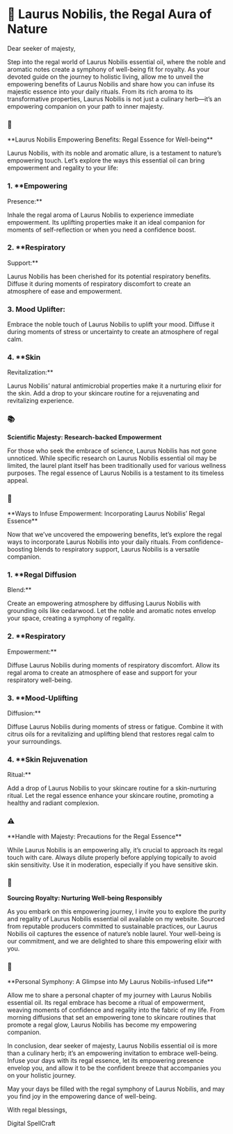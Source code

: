 # 🌿 Laurus Nobilis, the Regal Aura of Nature

Dear seeker of majesty,

Step into the regal world of Laurus Nobilis essential oil, where the
noble and aromatic notes create a symphony of well-being fit for
royalty. As your devoted guide on the journey to holistic living, allow
me to unveil the empowering benefits of Laurus Nobilis and share how you
can infuse its majestic essence into your daily rituals. From its rich
aroma to its transformative properties, Laurus Nobilis is not just a
culinary herb—it’s an empowering companion on your path to inner
majesty.

### 👑
\*\*Laurus Nobilis Empowering Benefits: Regal Essence for
Well-being\*\*

Laurus Nobilis, with its noble and aromatic allure, is a testament to
nature’s empowering touch. Let’s explore the ways this essential oil can
bring empowerment and regality to your life:

### 1. \*\*Empowering
Presence:\*\*

Inhale the regal aroma of Laurus Nobilis to experience immediate
empowerment. Its uplifting properties make it an ideal companion for
moments of self-reflection or when you need a confidence boost.

### 2. \*\*Respiratory
Support:\*\*

Laurus Nobilis has been cherished for its potential respiratory
benefits. Diffuse it during moments of respiratory discomfort to create
an atmosphere of ease and empowerment.

### 3. **Mood Uplifter:**

Embrace the noble touch of Laurus Nobilis to uplift your mood.
Diffuse it during moments of stress or uncertainty to create an
atmosphere of regal calm.

### 4. \*\*Skin
Revitalization:\*\*

Laurus Nobilis’ natural antimicrobial properties make it a nurturing
elixir for the skin. Add a drop to your skincare routine for a
rejuvenating and revitalizing experience.

### 📚
**Scientific Majesty: Research-backed Empowerment**

For those who seek the embrace of science, Laurus Nobilis has not
gone unnoticed. While specific research on Laurus Nobilis essential oil
may be limited, the laurel plant itself has been traditionally used for
various wellness purposes. The regal essence of Laurus Nobilis is a
testament to its timeless appeal.

### 🌿
\*\*Ways to Infuse Empowerment: Incorporating Laurus Nobilis’ Regal
Essence\*\*

Now that we’ve uncovered the empowering benefits, let’s explore the
regal ways to incorporate Laurus Nobilis into your daily rituals. From
confidence-boosting blends to respiratory support, Laurus Nobilis is a
versatile companion.

### 1. \*\*Regal Diffusion
Blend:\*\*

Create an empowering atmosphere by diffusing Laurus Nobilis with
grounding oils like cedarwood. Let the noble and aromatic notes envelop
your space, creating a symphony of regality.

### 2. \*\*Respiratory
Empowerment:\*\*

Diffuse Laurus Nobilis during moments of respiratory discomfort.
Allow its regal aroma to create an atmosphere of ease and support for
your respiratory well-being.

### 3. \*\*Mood-Uplifting
Diffusion:\*\*

Diffuse Laurus Nobilis during moments of stress or fatigue. Combine
it with citrus oils for a revitalizing and uplifting blend that restores
regal calm to your surroundings.

### 4. \*\*Skin Rejuvenation
Ritual:\*\*

Add a drop of Laurus Nobilis to your skincare routine for a
skin-nurturing ritual. Let the regal essence enhance your skincare
routine, promoting a healthy and radiant complexion.

### ⚠️
\*\*Handle with Majesty: Precautions for the Regal
Essence\*\*

While Laurus Nobilis is an empowering ally, it’s crucial to approach
its regal touch with care. Always dilute properly before applying
topically to avoid skin sensitivity. Use it in moderation, especially if
you have sensitive skin.

### 👑
**Sourcing Royalty: Nurturing Well-being Responsibly**

As you embark on this empowering journey, I invite you to explore the
purity and regality of Laurus Nobilis essential oil available on my
website. Sourced from reputable producers committed to sustainable
practices, our Laurus Nobilis oil captures the essence of nature’s noble
laurel. Your well-being is our commitment, and we are delighted to share
this empowering elixir with you.

### 🌿
\*\*Personal Symphony: A Glimpse into My Laurus Nobilis-infused
Life\*\*

Allow me to share a personal chapter of my journey with Laurus
Nobilis essential oil. Its regal embrace has become a ritual of
empowerment, weaving moments of confidence and regality into the fabric
of my life. From morning diffusions that set an empowering tone to
skincare routines that promote a regal glow, Laurus Nobilis has become
my empowering companion.

In conclusion, dear seeker of majesty, Laurus Nobilis essential oil
is more than a culinary herb; it’s an empowering invitation to embrace
well-being. Infuse your days with its regal essence, let its empowering
presence envelop you, and allow it to be the confident breeze that
accompanies you on your holistic journey.

May your days be filled with the regal symphony of Laurus Nobilis,
and may you find joy in the empowering dance of well-being.

With regal blessings, 

Digital SpellCraft


